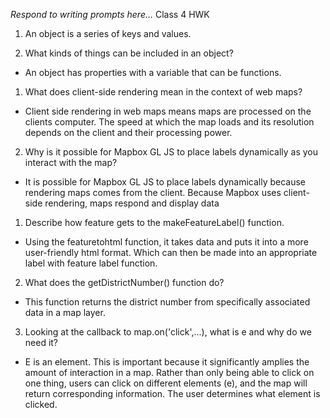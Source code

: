 _Respond to writing prompts here..._
Class 4 HWK
1.	An object is a series of keys and values.

2.	What kinds of things can be included in an object?
-	An object has properties with a variable that can be functions.

1.	What does client-side rendering mean in the context of web maps?
-	Client side rendering in web maps means maps are processed on the clients computer. The speed at which the map loads and its resolution depends on the client and their processing power. 
2.	Why is it possible for Mapbox GL JS to place labels dynamically as you interact with the map?
-	It is possible for Mapbox GL JS to place labels dynamically because rendering maps comes from the client. Because Mapbox uses client-side rendering, maps respond and display data 

1.	Describe how feature gets to the makeFeatureLabel() function.
-	Using the featuretohtml  function, it takes data and puts it into a more user-friendly html format. Which can then be made into an appropriate label with feature label function.
2.	What does the getDistrictNumber() function do?
-	This function returns the district number from specifically associated data in a map layer.
3.	Looking at the callback to map.on('click',...), what is e and why do we need it?
-	E is an element. This is important because it significantly amplies the amount of interaction in a map. Rather than only being able to click on one thing, users can click on different elements (e), and the map will return corresponding information. The user determines what element is clicked.

